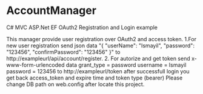 # AccountManager
C# MVC ASP.Net EF OAuth2 Registration and Login example

This manager provide user registration over OAuth2 and access token.
1.For new user registration send json data 
                                    "{
                                        "userName": "Ismayil",
                                        "password": "123456",
                                        "confirmPassword": "123456"
                                      }"
  to http://exampleurl/api/account/register.
2. For autorize and get token send x-www-form-urlencoded data 
                                    grant_type = password
                                    username = Ismayil
                                    password  = 123456
  to http://exampleurl/token
after successfull login you get back access_token and expire time and token type (bearer)
Please change DB path on web.config after locate this project.

